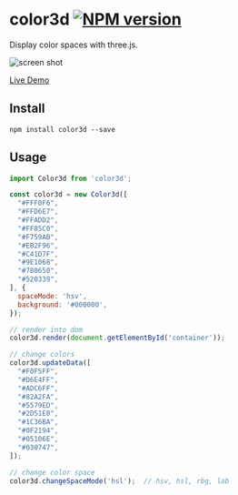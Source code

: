# color3d [![NPM version](https://img.shields.io/npm/v/color3d.svg?style=flat)](https://npmjs.org/package/color3d)

Display color spaces with three.js.

![screen shot](https://user-images.githubusercontent.com/507615/29872910-161eb9e0-8dc4-11e7-94f9-722770872a95.png)

[Live Demo](https://afc163.github.io/color3d)

## Install

```
npm install color3d --save
```

## Usage

```jsx
import Color3d from 'color3d';

const color3d = new Color3d([
  "#FFF0F6",
  "#FFD6E7",
  "#FFADD2",
  "#FF85C0",
  "#F759AB",
  "#EB2F96",
  "#C41D7F",
  "#9E1068",
  "#780650",
  "#520339",
], {
  spaceMode: 'hsv',
  background: '#000000',
});

// render into dom
color3d.render(document.getElementById('container'));

// change colors
color3d.updateData([
  "#F0F5FF",
  "#D6E4FF",
  "#ADC6FF",
  "#82A2FA",
  "#5579ED",
  "#2D51E0",
  "#1C36BA",
  "#0F2194",
  "#05106E",
  "#030747",
]);

// change color space
color3d.changeSpaceMode('hsl');  // hsv, hsl, rbg, lab
```
